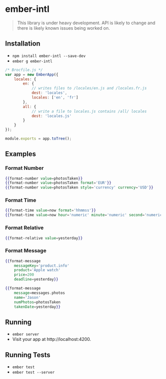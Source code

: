 # ember-intl

> This library is under heavy development.  API is likely to change and there is likely known issues being worked on.

## Installation

* `npm install ember-intl --save-dev`
* `ember g ember-intl`

```js
/* Brocfile.js */
var app = new EmberApp({
	locales: {
		en: {
			// writes files to /locales/en.js and /locales.fr.js
			dest: 'locales',
			locales: ['en', 'fr']
		},
		all: {
			// write a file to locales.js contains /all/ locales
			dest: 'locales.js'
		}
	}
});

module.exports = app.toTree();
```

## Examples

### Format Number
```hbs
{{format-number value=photosTaken}}
{{format-number value=photosTaken format='EUR'}}
{{format-number value=photosTaken style='currency' currency='USD'}}
```

### Format Time
```hbs
{{format-time value=now format='hhmmss'}}
{{format-time value=now hour='numeric' minute='numeric' second='numeric' hour12=false}}
```

### Format Relative
```hbs
{{format-relative value=yesterday}}
```

### Format Message

```hbs
{{format-message
	messageKey='product.info'
	product='Apple watch'
	price=200
	deadline=yesterday}}

{{format-message
	message=messages.photos
	name='Jason'
	numPhotos=photosTaken
	takenDate=yesterday}}
```

## Running

* `ember server`
* Visit your app at http://localhost:4200.

## Running Tests

* `ember test`
* `ember test --server`
